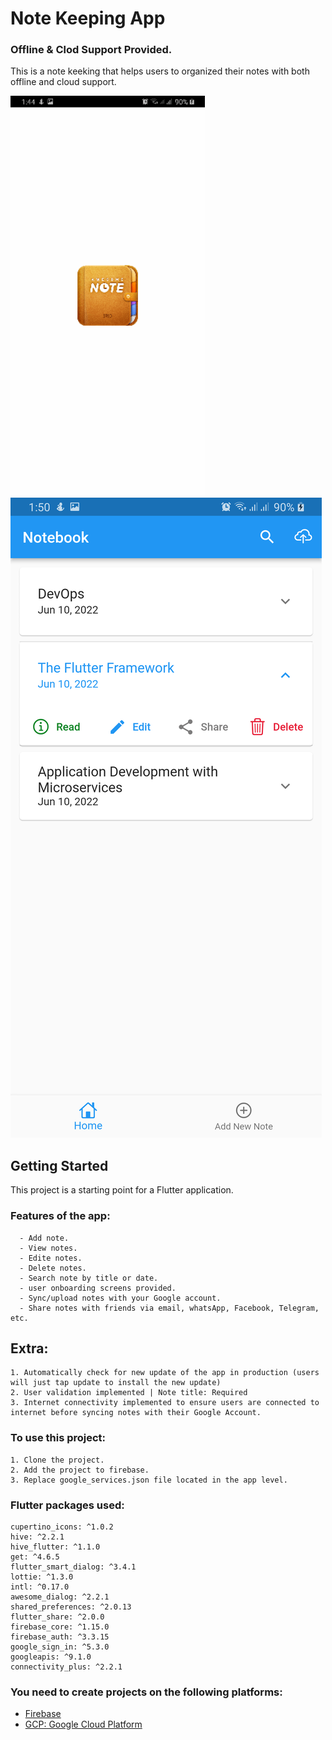 # Note Keeping App 
### Offline & Clod Support Provided.
This is a note keeking that helps users to organized their notes with both offline and cloud support.


![Screenshot](20220610_144144.gif)
![Screenshot](Screenshot_20220610-135037.png)


## Getting Started

This project is a starting point for a Flutter application.

### Features of the app:
      - Add note.
      - View notes.
      - Edite notes.
      - Delete notes.
      - Search note by title or date.
      - user onboarding screens provided.
      - Sync/upload notes with your Google account.
      - Share notes with friends via email, whatsApp, Facebook, Telegram, etc.
      
## Extra:
    1. Automatically check for new update of the app in production (users will just tap update to install the new update)
    2. User validation implemented | Note title: Required
    3. Internet connectivity implemented to ensure users are connected to internet before syncing notes with their Google Account.

### To use this project:
    1. Clone the project.
    2. Add the project to firebase.
    3. Replace google_services.json file located in the app level.
  
### Flutter packages used:
    cupertino_icons: ^1.0.2
    hive: ^2.2.1
    hive_flutter: ^1.1.0
    get: ^4.6.5
    flutter_smart_dialog: ^3.4.1
    lottie: ^1.3.0
    intl: ^0.17.0
    awesome_dialog: ^2.2.1
    shared_preferences: ^2.0.13
    flutter_share: ^2.0.0
    firebase_core: ^1.15.0
    firebase_auth: ^3.3.15
    google_sign_in: ^5.3.0
    googleapis: ^9.1.0
    connectivity_plus: ^2.2.1

### You need to create projects on the following platforms:

- [Firebase](https://console.firebase.google.com)
- [GCP: Google Cloud Platform](https://console.cloud.google.com)


